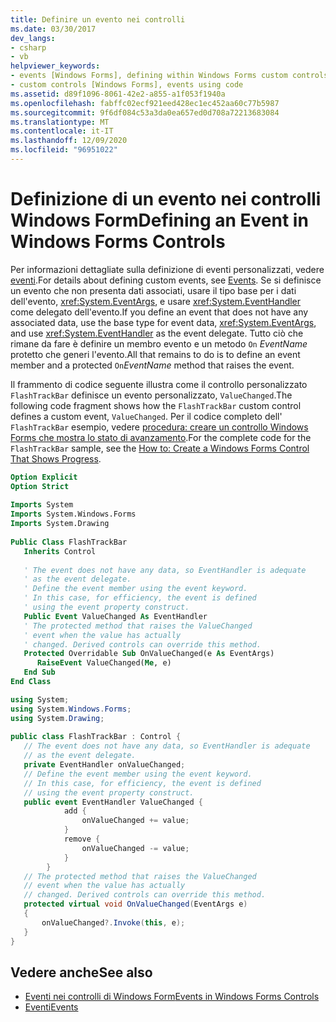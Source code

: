```yaml
---
title: Definire un evento nei controlli
ms.date: 03/30/2017
dev_langs:
- csharp
- vb
helpviewer_keywords:
- events [Windows Forms], defining within Windows Forms custom controls
- custom controls [Windows Forms], events using code
ms.assetid: d89f1096-8061-42e2-a855-a1f053f1940a
ms.openlocfilehash: fabffc02ecf921eed428ec1ec452aa60c77b5987
ms.sourcegitcommit: 9f6df084c53a3da0ea657ed0d708a72213683084
ms.translationtype: MT
ms.contentlocale: it-IT
ms.lasthandoff: 12/09/2020
ms.locfileid: "96951022"
---
```

# <a name="defining-an-event-in-windows-forms-controls"></a><span data-ttu-id="fd3d1-102">Definizione di un evento nei controlli Windows Form</span><span class="sxs-lookup"><span data-stu-id="fd3d1-102">Defining an Event in Windows Forms Controls</span></span>

<span data-ttu-id="fd3d1-103">Per informazioni dettagliate sulla definizione di eventi personalizzati, vedere [eventi](/dotnet/standard/events/index).</span><span class="sxs-lookup"><span data-stu-id="fd3d1-103">For details about defining custom events, see [Events](/dotnet/standard/events/index).</span></span> <span data-ttu-id="fd3d1-104">Se si definisce un evento che non presenta dati associati, usare il tipo base per i dati dell'evento, <xref:System.EventArgs>, e usare <xref:System.EventHandler> come delegato dell'evento.</span><span class="sxs-lookup"><span data-stu-id="fd3d1-104">If you define an event that does not have any associated data, use the base type for event data, <xref:System.EventArgs>, and use <xref:System.EventHandler> as the event delegate.</span></span> <span data-ttu-id="fd3d1-105">Tutto ciò che rimane da fare è definire un membro evento e un metodo `On` *EventName* protetto che generi l'evento.</span><span class="sxs-lookup"><span data-stu-id="fd3d1-105">All that remains to do is to define an event member and a protected `On`*EventName* method that raises the event.</span></span>  
  
 <span data-ttu-id="fd3d1-106">Il frammento di codice seguente illustra come il controllo personalizzato `FlashTrackBar` definisce un evento personalizzato, `ValueChanged`.</span><span class="sxs-lookup"><span data-stu-id="fd3d1-106">The following code fragment shows how the `FlashTrackBar` custom control defines a custom event, `ValueChanged`.</span></span> <span data-ttu-id="fd3d1-107">Per il codice completo dell' `FlashTrackBar` esempio, vedere [procedura: creare un controllo Windows Forms che mostra lo stato di avanzamento](how-to-create-a-windows-forms-control-that-shows-progress.md).</span><span class="sxs-lookup"><span data-stu-id="fd3d1-107">For the complete code for the `FlashTrackBar` sample, see the [How to: Create a Windows Forms Control That Shows Progress](how-to-create-a-windows-forms-control-that-shows-progress.md).</span></span>  
  
```vb  
Option Explicit  
Option Strict  
  
Imports System  
Imports System.Windows.Forms  
Imports System.Drawing  
  
Public Class FlashTrackBar  
   Inherits Control  
  
   ' The event does not have any data, so EventHandler is adequate
   ' as the event delegate.
   ' Define the event member using the event keyword.  
   ' In this case, for efficiency, the event is defined
   ' using the event property construct.  
   Public Event ValueChanged As EventHandler  
   ' The protected method that raises the ValueChanged
   ' event when the value has actually
   ' changed. Derived controls can override this method.
   Protected Overridable Sub OnValueChanged(e As EventArgs)  
      RaiseEvent ValueChanged(Me, e)  
   End Sub  
End Class  
```  
  
```csharp  
using System;  
using System.Windows.Forms;  
using System.Drawing;  
  
public class FlashTrackBar : Control {  
   // The event does not have any data, so EventHandler is adequate
   // as the event delegate.  
   private EventHandler onValueChanged;  
   // Define the event member using the event keyword.  
   // In this case, for efficiency, the event is defined
   // using the event property construct.  
   public event EventHandler ValueChanged {  
            add {  
                onValueChanged += value;  
            }  
            remove {  
                onValueChanged -= value;  
            }  
        }  
   // The protected method that raises the ValueChanged  
   // event when the value has actually
   // changed. Derived controls can override this method.
   protected virtual void OnValueChanged(EventArgs e)
   {  
       onValueChanged?.Invoke(this, e);  
   }  
}  
```  
  
## <a name="see-also"></a><span data-ttu-id="fd3d1-108">Vedere anche</span><span class="sxs-lookup"><span data-stu-id="fd3d1-108">See also</span></span>

- [<span data-ttu-id="fd3d1-109">Eventi nei controlli di Windows Form</span><span class="sxs-lookup"><span data-stu-id="fd3d1-109">Events in Windows Forms Controls</span></span>](events-in-windows-forms-controls.md)
- [<span data-ttu-id="fd3d1-110">Eventi</span><span class="sxs-lookup"><span data-stu-id="fd3d1-110">Events</span></span>](/dotnet/standard/events/index)
